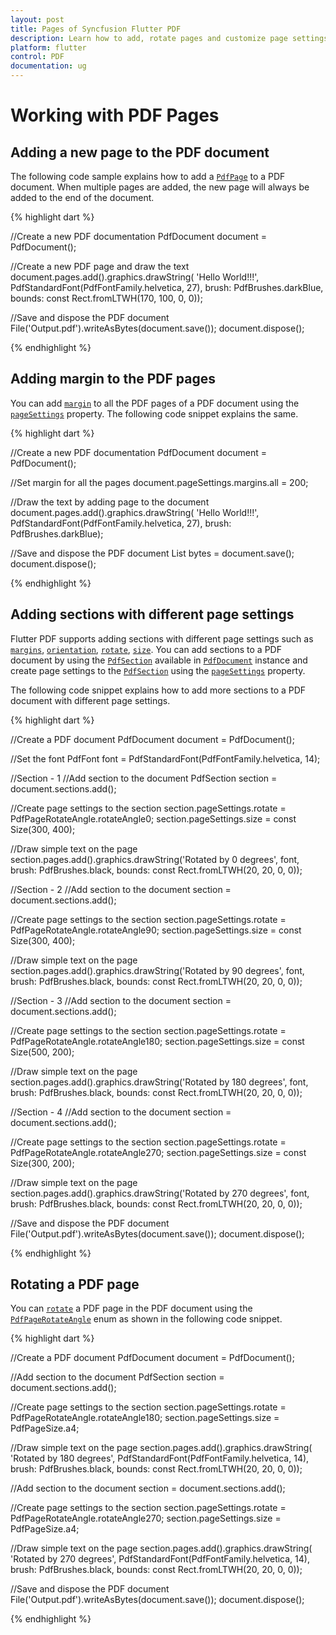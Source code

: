 ```yaml
---
layout: post
title: Pages of Syncfusion Flutter PDF
description: Learn how to add, rotate pages and customize page settings based on PDF sections in the Flutter PDF.
platform: flutter
control: PDF
documentation: ug
---
```


# Working with PDF Pages

## Adding a new page to the PDF document

The following code sample explains how to add a [`PdfPage`](https://pub.dev/documentation/syncfusion_flutter_pdf/latest/pdf/PdfPage-class.html) to a PDF document. When multiple pages are added, the new page will always be added to the end of the document.

{% highlight dart %}

//Create a new PDF documentation
PdfDocument document = PdfDocument();

//Create a new PDF page and draw the text
document.pages.add().graphics.drawString(
    'Hello World!!!', PdfStandardFont(PdfFontFamily.helvetica, 27),
    brush: PdfBrushes.darkBlue, bounds: const Rect.fromLTWH(170, 100, 0, 0));

//Save and dispose the PDF document
File('Output.pdf').writeAsBytes(document.save());
document.dispose();
	
{% endhighlight %}

## Adding margin to the PDF pages

You can add [`margin`](https://pub.dev/documentation/syncfusion_flutter_pdf/latest/pdf/PdfPageSettings/margins.html) to all the PDF pages of a PDF document using the [`pageSettings`](https://pub.dev/documentation/syncfusion_flutter_pdf/latest/pdf/PdfDocument/pageSettings.html) property. The following code snippet explains the same.

{% highlight dart %}

//Create a new PDF documentation
PdfDocument document = PdfDocument();

//Set margin for all the pages
document.pageSettings.margins.all = 200;

//Draw the text by adding page to the document
document.pages.add().graphics.drawString(
    'Hello World!!!', PdfStandardFont(PdfFontFamily.helvetica, 27),
    brush: PdfBrushes.darkBlue);

//Save and dispose the PDF document
List<int> bytes = document.save();
document.dispose();

{% endhighlight %}

## Adding sections with different page settings

Flutter PDF supports adding sections with different page settings such as [`margins`](https://pub.dev/documentation/syncfusion_flutter_pdf/latest/pdf/PdfPageSettings/margins.html), [`orientation`](https://pub.dev/documentation/syncfusion_flutter_pdf/latest/pdf/PdfPageSettings/orientation.html), [`rotate`](https://pub.dev/documentation/syncfusion_flutter_pdf/latest/pdf/PdfPageSettings/rotate.html), [`size`](https://pub.dev/documentation/syncfusion_flutter_pdf/latest/pdf/PdfPageSettings/size.html). You can add sections to a PDF document by using the [`PdfSection`](https://pub.dev/documentation/syncfusion_flutter_pdf/latest/pdf/PdfSection-class.html) available in [`PdfDocument`](https://pub.dev/documentation/syncfusion_flutter_pdf/latest/pdf/PdfDocument-class.html) instance and create page settings to the [`PdfSection`](https://pub.dev/documentation/syncfusion_flutter_pdf/latest/pdf/PdfSection-class.html) using the [`pageSettings`](https://pub.dev/documentation/syncfusion_flutter_pdf/latest/pdf/PdfSection/pageSettings.html) property.

The following code snippet explains how to add more sections to a PDF document with different page settings.

{% highlight dart %}

//Create a PDF document
PdfDocument document = PdfDocument();

//Set the font
PdfFont font = PdfStandardFont(PdfFontFamily.helvetica, 14);

//Section - 1
//Add section to the document
PdfSection section = document.sections.add();

//Create page settings to the section
section.pageSettings.rotate = PdfPageRotateAngle.rotateAngle0;
section.pageSettings.size = const Size(300, 400);

//Draw simple text on the page
section.pages.add().graphics.drawString('Rotated by 0 degrees', font,
    brush: PdfBrushes.black, bounds: const Rect.fromLTWH(20, 20, 0, 0));

//Section - 2
//Add section to the document
section = document.sections.add();

//Create page settings to the section
section.pageSettings.rotate = PdfPageRotateAngle.rotateAngle90;
section.pageSettings.size = const Size(300, 400);

//Draw simple text on the page
section.pages.add().graphics.drawString('Rotated by 90 degrees', font,
    brush: PdfBrushes.black, bounds: const Rect.fromLTWH(20, 20, 0, 0));

//Section - 3
//Add section to the document
section = document.sections.add();

//Create page settings to the section
section.pageSettings.rotate = PdfPageRotateAngle.rotateAngle180;
section.pageSettings.size = const Size(500, 200);

//Draw simple text on the page
section.pages.add().graphics.drawString('Rotated by 180 degrees', font,
    brush: PdfBrushes.black, bounds: const Rect.fromLTWH(20, 20, 0, 0));

//Section - 4
//Add section to the document
section = document.sections.add();

//Create page settings to the section
section.pageSettings.rotate = PdfPageRotateAngle.rotateAngle270;
section.pageSettings.size = const Size(300, 200);

//Draw simple text on the page
section.pages.add().graphics.drawString('Rotated by 270 degrees', font,
    brush: PdfBrushes.black, bounds: const Rect.fromLTWH(20, 20, 0, 0));

//Save and dispose the PDF document
File('Output.pdf').writeAsBytes(document.save());
document.dispose();

{% endhighlight %}

## Rotating a PDF page

You can [`rotate`](https://pub.dev/documentation/syncfusion_flutter_pdf/latest/pdf/PdfPageSettings/rotate.html) a PDF page in the PDF document using the [`PdfPageRotateAngle`](https://pub.dev/documentation/syncfusion_flutter_pdf/latest/pdf/PdfPageRotateAngle-class.html) enum as shown in the following code snippet.

{% highlight dart %}

//Create a PDF document
PdfDocument document = PdfDocument();

//Add section to the document
PdfSection section = document.sections.add();

//Create page settings to the section
section.pageSettings.rotate = PdfPageRotateAngle.rotateAngle180;
section.pageSettings.size = PdfPageSize.a4;

//Draw simple text on the page
section.pages.add().graphics.drawString(
    'Rotated by 180 degrees', PdfStandardFont(PdfFontFamily.helvetica, 14),
    brush: PdfBrushes.black, bounds: const Rect.fromLTWH(20, 20, 0, 0));

//Add section to the document
section = document.sections.add();

//Create page settings to the section
section.pageSettings.rotate = PdfPageRotateAngle.rotateAngle270;
section.pageSettings.size = PdfPageSize.a4;

//Draw simple text on the page
section.pages.add().graphics.drawString(
    'Rotated by 270 degrees', PdfStandardFont(PdfFontFamily.helvetica, 14),
    brush: PdfBrushes.black, bounds: const Rect.fromLTWH(20, 20, 0, 0));

//Save and dispose the PDF document
File('Output.pdf').writeAsBytes(document.save());
document.dispose();
	
{% endhighlight %}
